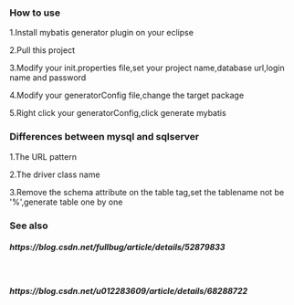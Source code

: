 <h3>How to use</h3>

<p>1.Install mybatis generator plugin on your eclipse</p>
<p>2.Pull this project</p>
<p>3.Modify your init.properties file,set your project name,database url,login name and password </p>
<p>4.Modify your generatorConfig file,change the target package</p>
<p>5.Right click your generatorConfig,click generate mybatis</p>

<h3>Differences between mysql and sqlserver</h3>
<p>1.The URL pattern</p>
<p>2.The driver class name</p>
<p>3.Remove the schema attribute on the table tag,set the tablename not be '%',generate table one by one</p>

<h3>See also</h3>
<h5>https://blog.csdn.net/fullbug/article/details/52879833</h5></br>
<h5>https://blog.csdn.net/u012283609/article/details/68288722</h5>
